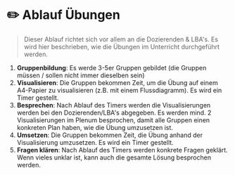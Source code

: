 # ✏️  Ablauf Übungen
> Dieser Ablauf richtet sich vor allem an die Dozierenden & LBA's. Es wird hier beschrieben, wie die Übungen im Unterricht durchgeführt werden. 

1. **Gruppenbildung**: Es werde 3-5er Gruppen gebildet (die Gruppen müssen / sollen nicht immer dieselben sein)
2. **Visualisieren**: Die Gruppen bekommen Zeit, um die Übung auf einem A4-Papier zu visualisieren (z.B. mit einem Flussdiagramm). Es wird ein Timer gestellt. 
3. **Besprechen**: Nach Ablauf des Timers werden die Visualisierungen werden bei den Dozierenden/LBA's abgegeben. Es werden mind. 2 Visualisierungen im Plenum besprochen, damit alle Gruppen einen konkreten Plan haben, wie die Übung umzusetzen ist.
4. **Umsetzen**: Die Gruppen bekommen Zeit, die Übung anhand der Visualisierung umzusetzen. Es wird ein Timer gestellt.
5. **Fragen klären**: Nach Ablauf des Timers werden konkrete Fragen geklärt. Wenn vieles unklar ist, kann auch die gesamte Lösung besprochen werden.
